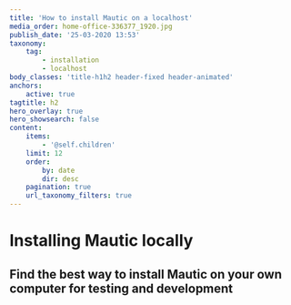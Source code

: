 ```yaml
---
title: 'How to install Mautic on a localhost'
media_order: home-office-336377_1920.jpg
publish_date: '25-03-2020 13:53'
taxonomy:
    tag:
        - installation
        - localhost
body_classes: 'title-h1h2 header-fixed header-animated'
anchors:
    active: true
tagtitle: h2
hero_overlay: true
hero_showsearch: false
content:
    items:
        - '@self.children'
    limit: 12
    order:
        by: date
        dir: desc
    pagination: true
    url_taxonomy_filters: true
---
```


# Installing Mautic locally
## Find the best way to install Mautic on your own computer for testing and development
